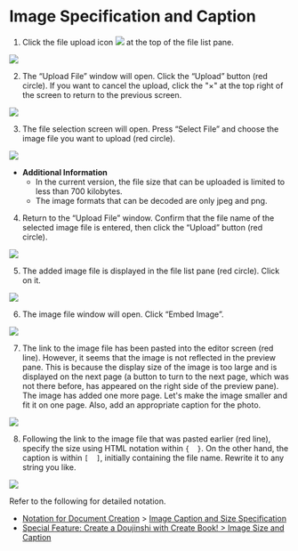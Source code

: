 # Image Specification and Caption

1. Click the file upload icon ![](https://github.com/microsoft/vscode-codicons/raw/main/src/icons/arrow-up.svg) at the top of the file list pane.

![ ](images/create-and-save-documents/Image-specification-and-caption/fig-1.png)

2. The “Upload File” window will open. Click the “Upload” button (red circle). If you want to cancel the upload, click the "×" at the top right of the screen to return to the previous screen.

![ ](images/create-and-save-documents/Image-specification-and-caption/fig-2.png)

3. The file selection screen will open. Press “Select File” and choose the image file you want to upload (red circle).

![ ](images/create-and-save-documents/Image-specification-and-caption/fig-3.png)

- **Additional Information**
    - In the current version, the file size that can be uploaded is limited to less than 700 kilobytes.
    - The image formats that can be decoded are only jpeg and png.

4. Return to the “Upload File” window. Confirm that the file name of the selected image file is entered, then click the “Upload” button (red circle).

![ ](images/create-and-save-documents/Image-specification-and-caption/fig-4.png)

5. The added image file is displayed in the file list pane (red circle). Click on it.

![ ](images/create-and-save-documents/Image-specification-and-caption/fig-5.png)

6. The image file window will open. Click “Embed Image”.

![ ](images/create-and-save-documents/Image-specification-and-caption/fig-6.png)

7. The link to the image file has been pasted into the editor screen (red line). However, it seems that the image is not reflected in the preview pane. This is because the display size of the image is too large and is displayed on the next page (a button to turn to the next page, which was not there before, has appeared on the right side of the preview pane). The image has added one more page. Let's make the image smaller and fit it on one page. Also, add an appropriate caption for the photo.

![ ](images/create-and-save-documents/Image-specification-and-caption/fig-7.png)

8. Following the link to the image file that was pasted earlier (red line), specify the size using HTML notation within `{  }`. On the other hand, the caption is within `[  ]`, initially containing the file name. Rewrite it to any string you like.

![ ](images/create-and-save-documents/Image-specification-and-caption/fig-8.png)

Refer to the following for detailed notation.

- [Notation for Document Creation](/create-and-save-documents/notation-for-document-creation.md) > [Image Caption and Size Specification](/create-and-save-documents/notation-for-document-creation.md#image-caption-and-size-specification)
- [Special Feature: Create a Doujinshi with Create Book! > Image Size and Caption](https://vivliostyle.org/make-books-with-create-book/#image-size-and-caption)